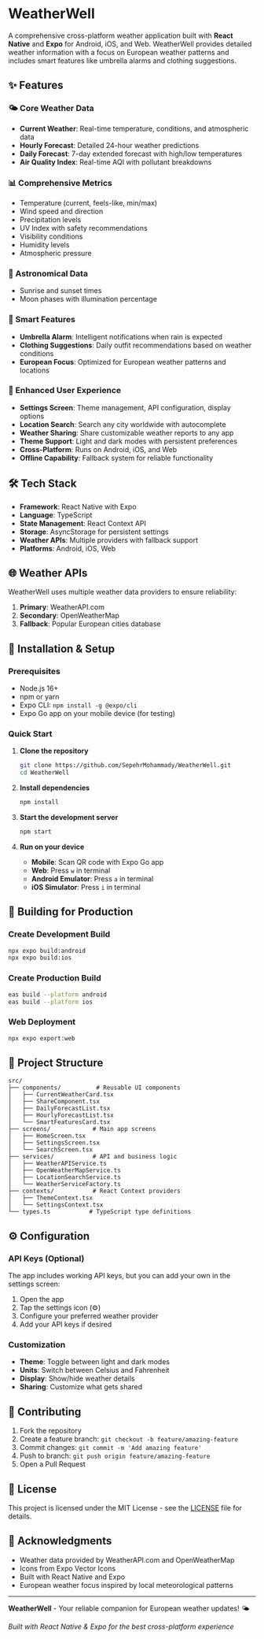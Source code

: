 # WeatherWell

A comprehensive cross-platform weather application built with **React Native** and **Expo** for Android, iOS, and Web. WeatherWell provides detailed weather information with a focus on European weather patterns and includes smart features like umbrella alarms and clothing suggestions.

## ✨ Features

### 🌤️ Core Weather Data
- **Current Weather**: Real-time temperature, conditions, and atmospheric data
- **Hourly Forecast**: Detailed 24-hour weather predictions
- **Daily Forecast**: 7-day extended forecast with high/low temperatures
- **Air Quality Index**: Real-time AQI with pollutant breakdowns

### 📊 Comprehensive Metrics
- Temperature (current, feels-like, min/max)
- Wind speed and direction
- Precipitation levels
- UV Index with safety recommendations
- Visibility conditions
- Humidity levels
- Atmospheric pressure

### 🌙 Astronomical Data
- Sunrise and sunset times
- Moon phases with illumination percentage

### 🎯 Smart Features
- **Umbrella Alarm**: Intelligent notifications when rain is expected
- **Clothing Suggestions**: Daily outfit recommendations based on weather conditions
- **European Focus**: Optimized for European weather patterns and locations

### 🎨 Enhanced User Experience
- **Settings Screen**: Theme management, API configuration, display options
- **Location Search**: Search any city worldwide with autocomplete
- **Weather Sharing**: Share customizable weather reports to any app
- **Theme Support**: Light and dark modes with persistent preferences
- **Cross-Platform**: Runs on Android, iOS, and Web
- **Offline Capability**: Fallback system for reliable functionality

## 🛠️ Tech Stack

- **Framework**: React Native with Expo
- **Language**: TypeScript
- **State Management**: React Context API
- **Storage**: AsyncStorage for persistent settings
- **Weather APIs**: Multiple providers with fallback support
- **Platforms**: Android, iOS, Web

## 🌐 Weather APIs

WeatherWell uses multiple weather data providers to ensure reliability:

1. **Primary**: WeatherAPI.com
2. **Secondary**: OpenWeatherMap
3. **Fallback**: Popular European cities database

## 📱 Installation & Setup

### Prerequisites
- Node.js 16+
- npm or yarn
- Expo CLI: `npm install -g @expo/cli`
- Expo Go app on your mobile device (for testing)

### Quick Start

1. **Clone the repository**
   ```bash
   git clone https://github.com/SepehrMohammady/WeatherWell.git
   cd WeatherWell
   ```

2. **Install dependencies**
   ```bash
   npm install
   ```

3. **Start the development server**
   ```bash
   npm start
   ```

4. **Run on your device**
   - **Mobile**: Scan QR code with Expo Go app
   - **Web**: Press `w` in terminal
   - **Android Emulator**: Press `a` in terminal
   - **iOS Simulator**: Press `i` in terminal

## 🚀 Building for Production

### Create Development Build
```bash
npx expo build:android
npx expo build:ios
```

### Create Production Build
```bash
eas build --platform android
eas build --platform ios
```

### Web Deployment
```bash
npx expo export:web
```

## 📁 Project Structure

```
src/
├── components/          # Reusable UI components
│   ├── CurrentWeatherCard.tsx
│   ├── ShareComponent.tsx
│   ├── DailyForecastList.tsx
│   ├── HourlyForecastList.tsx
│   └── SmartFeaturesCard.tsx
├── screens/            # Main app screens
│   ├── HomeScreen.tsx
│   ├── SettingsScreen.tsx
│   └── SearchScreen.tsx
├── services/           # API and business logic
│   ├── WeatherAPIService.ts
│   ├── OpenWeatherMapService.ts
│   ├── LocationSearchService.ts
│   └── WeatherServiceFactory.ts
├── contexts/           # React Context providers
│   ├── ThemeContext.tsx
│   └── SettingsContext.tsx
└── types.ts           # TypeScript type definitions
```

## ⚙️ Configuration

### API Keys (Optional)
The app includes working API keys, but you can add your own in the settings screen:

1. Open the app
2. Tap the settings icon (⚙️)
3. Configure your preferred weather provider
4. Add your API keys if desired

### Customization
- **Theme**: Toggle between light and dark modes
- **Units**: Switch between Celsius and Fahrenheit
- **Display**: Show/hide weather details
- **Sharing**: Customize what gets shared

## 🤝 Contributing

1. Fork the repository
2. Create a feature branch: `git checkout -b feature/amazing-feature`
3. Commit changes: `git commit -m 'Add amazing feature'`
4. Push to branch: `git push origin feature/amazing-feature`
5. Open a Pull Request

## 📄 License

This project is licensed under the MIT License - see the [LICENSE](LICENSE) file for details.

## 🙏 Acknowledgments

- Weather data provided by WeatherAPI.com and OpenWeatherMap
- Icons from Expo Vector Icons
- Built with React Native and Expo
- European weather focus inspired by local meteorological patterns

---

**WeatherWell** - Your reliable companion for European weather updates! 🌤️

*Built with React Native & Expo for the best cross-platform experience*